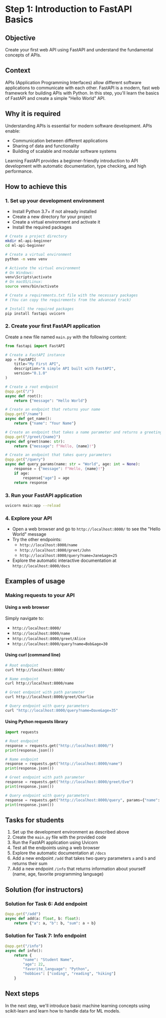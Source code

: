 # Step 1: Introduction to FastAPI Basics

## Objective

Create your first web API using FastAPI and understand the fundamental concepts of APIs.

## Context

APIs (Application Programming Interfaces) allow different software applications to communicate with each other. FastAPI is a modern, fast web framework for building APIs with Python. In this step, you'll learn the basics of FastAPI and create a simple "Hello World" API.

## Why it is required

Understanding APIs is essential for modern software development. APIs enable:

- Communication between different applications
- Sharing of data and functionality
- Building of scalable and modular software systems

Learning FastAPI provides a beginner-friendly introduction to API development with automatic documentation, type checking, and high performance.

## How to achieve this

### 1. Set up your development environment

- Install Python 3.7+ if not already installed
- Create a new directory for your project
- Create a virtual environment and activate it
- Install the required packages

```bash
# Create a project directory
mkdir ml-api-beginner
cd ml-api-beginner

# Create a virtual environment
python -m venv venv

# Activate the virtual environment
# On Windows:
venv\Scripts\activate
# On macOS/Linux:
source venv/bin/activate

# Create a requirements.txt file with the necessary packages
# (You can copy the requirements from the advanced track)

# Install the required packages
pip install fastapi uvicorn
```

### 2. Create your first FastAPI application

Create a new file named `main.py` with the following content:

```python
from fastapi import FastAPI

# Create a FastAPI instance
app = FastAPI(
    title="My First API",
    description="A simple API built with FastAPI",
    version="0.1.0"
)

# Create a root endpoint
@app.get("/")
async def root():
    return {"message": "Hello World"}

# Create an endpoint that returns your name
@app.get("/name")
async def get_name():
    return {"name": "Your Name"}

# Create an endpoint that takes a name parameter and returns a greeting
@app.get("/greet/{name}")
async def greet(name: str):
    return {"message": f"Hello, {name}!"}

# Create an endpoint that takes query parameters
@app.get("/query")
async def query_params(name: str = "World", age: int = None):
    response = {"message": f"Hello, {name}!"}
    if age:
        response["age"] = age
    return response
```

### 3. Run your FastAPI application

```bash
uvicorn main:app --reload
```

### 4. Explore your API

- Open a web browser and go to `http://localhost:8000/` to see the "Hello World" message
- Try the other endpoints:
  - `http://localhost:8000/name`
  - `http://localhost:8000/greet/John`
  - `http://localhost:8000/query?name=Jane&age=25`
- Explore the automatic interactive documentation at `http://localhost:8000/docs`

## Examples of usage

### Making requests to your API

#### Using a web browser

Simply navigate to:

- `http://localhost:8000/`
- `http://localhost:8000/name`
- `http://localhost:8000/greet/Alice`
- `http://localhost:8000/query?name=Bob&age=30`

#### Using curl (command line)

```bash
# Root endpoint
curl http://localhost:8000/

# Name endpoint
curl http://localhost:8000/name

# Greet endpoint with path parameter
curl http://localhost:8000/greet/Charlie

# Query endpoint with query parameters
curl "http://localhost:8000/query?name=Dave&age=35"
```

#### Using Python requests library

```python
import requests

# Root endpoint
response = requests.get("http://localhost:8000/")
print(response.json())

# Name endpoint
response = requests.get("http://localhost:8000/name")
print(response.json())

# Greet endpoint with path parameter
response = requests.get("http://localhost:8000/greet/Eve")
print(response.json())

# Query endpoint with query parameters
response = requests.get("http://localhost:8000/query", params={"name": "Frank", "age": 40})
print(response.json())
```

## Tasks for students

1. Set up the development environment as described above
2. Create the `main.py` file with the provided code
3. Run the FastAPI application using Uvicorn
4. Test all the endpoints using a web browser
5. Explore the automatic documentation at `/docs`
6. Add a new endpoint `/add` that takes two query parameters `a` and `b` and returns their sum
7. Add a new endpoint `/info` that returns information about yourself (name, age, favorite programming language)

## Solution (for instructors)

### Solution for Task 6: Add endpoint

```python
@app.get("/add")
async def add(a: float, b: float):
    return {"a": a, "b": b, "sum": a + b}
```

### Solution for Task 7: Info endpoint

```python
@app.get("/info")
async def info():
    return {
        "name": "Student Name",
        "age": 22,
        "favorite_language": "Python",
        "hobbies": ["coding", "reading", "hiking"]
    }
```

## Next steps

In the next step, we'll introduce basic machine learning concepts using scikit-learn and learn how to handle data for ML models.